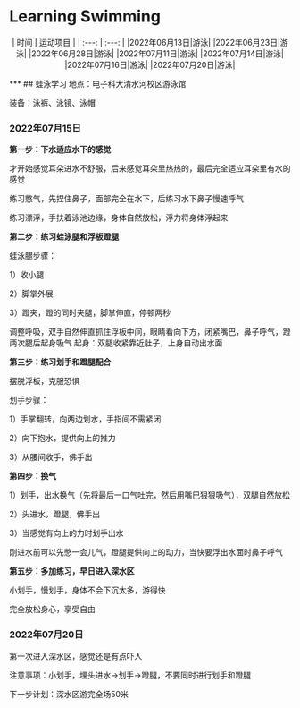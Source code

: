 # Learning Swimming
<p align="center">
| 时间 | 运动项目 |
| :---: | :---: |
|2022年06月13日|游泳|
|2022年06月23日|游泳|
|2022年06月28日|游泳|
|2022年07月11日|游泳|
|2022年07月14日|游泳|
|2022年07月16日|游泳|
|2022年07月20日|游泳|
 </p>
***
## 蛙泳学习
地点：电子科大清水河校区游泳馆

装备：泳裤、泳镜、泳帽
### 2022年07月15日

__第一步：下水适应水下的感觉__

才开始感觉耳朵进水不舒服，后来感觉耳朵里热热的，最后完全适应耳朵里有水的感觉

练习憋气，先捏住鼻子，面部完全在水下，后练习水下鼻子慢速呼气

练习漂浮，手扶着泳池边缘，身体自然放松，浮力将身体浮起来

__第二步：练习蛙泳腿和浮板蹬腿__

蛙泳腿步骤：

1）收小腿

2）脚掌外展

3）蹬夹，蹬的同时夹腿，脚掌伸直，停顿两秒

调整呼吸，双手自然伸直抓住浮板中间，眼睛看向下方，闭紧嘴巴，鼻子呼气，蹬两次腿后起身吸气
起身：双腿收紧靠近肚子，上身自动出水面

__第三步：练习划手和蹬腿配合__

摆脱浮板，克服恐惧

划手步骤：

1）手掌翻转，向两边划水，手指间不需紧闭

2）向下抱水，提供向上的推力

3）从腰间收手，佛手出

__第四步：换气__

1）划手，出水换气（先将最后一口气吐完，然后用嘴巴狠狠吸气），双腿自然放松

2）头进水，蹬腿，佛手出

3）当感觉有向上的力时划手出水

 刚进水前可以先憋一会儿气，蹬腿提供向上的动力，当快要浮出水面时鼻子呼气 

__第五步：多加练习，早日进入深水区__

小划手，慢划手，身体不会下沉太多，游得快

完全放松身心，享受自由

### 2022年07月20日
第一次进入深水区，感觉还是有点吓人

注意事项：小划手，埋头进水->划手->蹬腿，不要同时进行划手和蹬腿

下一步计划：深水区游完全场50米


